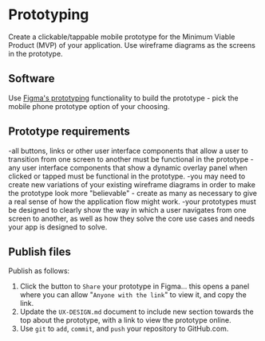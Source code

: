 # Prototyping

Create a clickable/tappable mobile prototype for the Minimum Viable Product (MVP) of your application. Use wireframe diagrams as the screens in the prototype.


## Software

Use [Figma's prototyping](https://www.figma.com/prototyping/) functionality to build the prototype - pick the mobile phone prototype option of your choosing.

## Prototype requirements

-all buttons, links or other user interface components that allow a user to transition from one screen to another must be functional in the prototype
-any user interface components that show a dynamic overlay panel when clicked or tapped must be functional in the prototype.
-you may need to create new variations of your existing wireframe diagrams in order to make the prototype look more "believable" - create as many as necessary to give a real sense of how the application flow might work.
-your prototypes must be designed to clearly show the way in which a user navigates from one screen to another, as well as how they solve the core use cases and needs your app is designed to solve.

## Publish files

Publish as follows:

1. Click the button to `Share` your prototype in Figma... this opens a panel where you can allow "`Anyone with the link`" to view it, and copy the link.
1. Update the `UX-DESIGN.md` document to include new section towards the top about the prototype, with a link to view the prototype online.
1. Use `git` to `add`, `commit`, and `push` your repository to GitHub.com.
